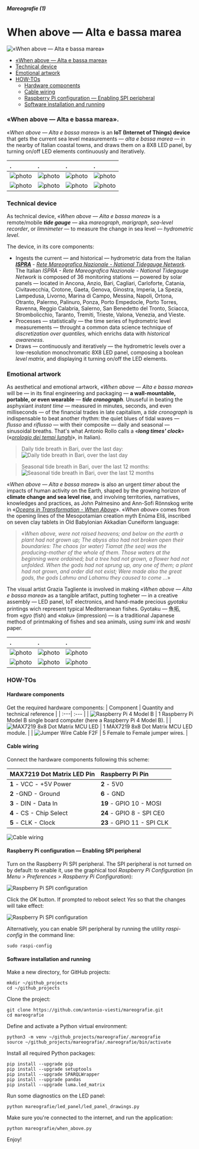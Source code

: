 ##### Mareografie (1)

# When above — Alta e bassa marea

![«When above — Alta e bassa marea»](resources/photos/20200602_112612.jpg)

+ [«When above — Alta e bassa marea»](#-when-above---alta-e-bassa-marea-)
+ [Technical device](#technical-device)
+ [Emotional artwork](#emotional-artwork)
+ [HOW-TOs](#how-tos)
   - [Hardware components](#hardware-components)
   - [Cable wiring](#cable-wiring)
   - [Raspberry Pi configuration — Enabling SPI peripheral](#raspberry-pi-configuration---enabling-spi-peripheral)
   - [Software installation and running](#software-installation-and-running)

### «When above — Alta e bassa marea».
«*When above — Alta e bassa marea*» is an **IoT (Internet of Things) device** that gets the current sea level measurements — *alta e bassa marea* — in the nearby of Italian coastal towns, and draws them on a 8X8 LED panel, by turning on/off LED elements continuously and iteratively.

| . | . | . | . |
| :--- | :--- | :--- | :--- |
| ![photo](resources/photos/20200602_112107.jpg) | ![photo](resources/photos/20200602_112125.jpg) | ![photo](resources/photos/20200602_112155.jpg) | ![photo](resources/photos/20200602_112212.jpg) |
| ![photo](resources/photos/20200602_112606.jpg) | ![photo](resources/photos/20200602_112608.jpg) | ![photo](resources/photos/20200602_112708.jpg) | ![photo](resources/photos/20200602_112713.jpg) |

### Technical device

As technical device, «*When above — Alta e bassa marea*» is a remote/mobile ***tide gauge*** — aka *mareograph*, *marigraph*, *sea-level recorder*, or *limnimeter* — to measure the change in sea level — *hydrometric level*.

The device, in its core components:
- Ingests the current — and historical — hydrometric data from the Italian *[**ISPRA**](https://www.isprambiente.gov.it/en/)* - *[Rete Mareografica Nazionale - National Tidegauge Network](http://dati.isprambiente.it/)*. The Italian *ISPRA - Rete Mareografica Nazionale - National Tidegauge Network* is composed of 36 monitoring stations — powered by solar panels — located in Ancona, Anzio, Bari, Cagliari, Carloforte, Catania, Civitavecchia, Crotone, Gaeta, Genova, Ginostra, Imperia, La Spezia, Lampedusa, Livorno, Marina di Campo, Messina, Napoli, Ortona, Otranto, Palermo, Palinuro, Ponza, Porto Empedocle, Porto Torres, Ravenna, Reggio Calabria, Salerno, San Benedetto del Tronto, Sciacca, Strombolicchio, Taranto, Tremiti, Trieste, Valona, Venezia, and Vieste.
- Processes — statistically — the time series of hydrometric level measurements — throught a common data science technique of *discretization over quantiles,* which enrichs data with *historical awareness*.
- Draws — continuously and iteratively — the hydrometric levels over a low-resolution monochromatic 8X8 LED panel, composing a boolean *level matrix*, and displaying it turning on/off the LED elements.

### Emotional artwork

As aesthetical and emotional artwork, «*When above — Alta e bassa marea*» will be — in its final engineering and packaging — **a wall-mountable, portable, or even wearable** — ***tide cronograph***.
Unuseful in beating the asphyxiant *instant time* — measured in minutes, seconds, and even milliseconds — of the financial trades in  late capitalism,  a *tide cronograph* is indispensable to beat another rhythm: the quiet blues of tidal waves — *flusso* and *riflusso* — with their composite — daily and seasonal — sinusoidal breaths.  That's what Antonio Rollo calls  a «***long times' clock***»  («*[orologio dei tempi lunghi](http://www.oistros.it/quandodecidemmodicambiareilmondoconilteatro/orologio-del-tempo-lungo-installazione-pubblica-allaperto-con-fari-led-rgb-e-software-personalizzato/)*», in Italian).

>Daily tide breath in Bari, over the last day:
![Daily tide breath in Bari, over the last day](resources/daily_tide_breath_in_bari.png)

>Seasonal tide breath in Bari, over the last 12 months:
![Seasonal tide breath in Bari, over the last 12 months](resources/seasonal_tide_breath_in_bari.png)

«*When above — Alta e bassa marea*» is also an urgent *timer* about the impacts of human activity on the Earth, shaped by the growing horizon of **climate change and sea level rise**, and involving territories, narratives, knowledges and practices, as John Palmesino and Ann-Sofi Rönnskog write in «[*Oceans in Transformation - When Above*](https://www.e-flux.com/architecture/oceans/331872/when-above/)». «*When above*» comes from the opening lines of the Mesopotamian creation myth Enûma Eliš, inscribed on seven clay tablets in Old Babylonian Akkadian Cuneiform language:
>«*When above, were not raised heavens;
and below on the earth a plant had not grown up;
The abyss also had not broken open their boundaries:
The chaos (or water) Tiamat (the sea) was the producing-mother of the whole of them.
Those waters at the beginning were ordained; but
a tree had not grown, a flower had not unfolded.
When the gods had not sprung up, any one of them;
a plant had not grown, and order did not exist;
Were made also the great gods,
the gods Lahmu and Lahamu they caused to come ...*»

The visual artist Grazia Tagliente is involved in making «*When above — Alta e bassa marea*» as a tangible artifact, putting togheter — in a creative assembly — LED panel, IoT electronics, and hand-made precious *gyotaku* printings wich represent typical Mediterranean fishes. Gyotaku — 魚拓, from «*gyo* (fish) and «*taku*» (impression) — is a traditional Japanese method of printmaking of fishes and sea animals, using *sumi* ink and *washi* paper.

| . | . | . |
| :--- | :--- | :--- |
| ![photo](resources/photos/20200602_113508.jpg) | ![photo](resources/photos/20200602_113002.jpg) | ![photo](resources/photos/20200602_113528.jpg) |
| ![photo](resources/photos/20200602_113459.jpg) | ![photo](resources/photos/20200602_113541.jpg) | ![photo](resources/photos/20200602_113001.jpg) |

### HOW-TOs

#### Hardware components

Get the required hardware components:
| Component | Quantity and technical reference  |
| :---| :--- |
| ![Raspberry Pi 4 Model B](resources/hardware/raspberry_pi4_model_b.png) | 1 Raspberry Pi Model B single board computer (here a Raspberry Pi 4 Model B). |
| ![MAX7219 8x8 Dot Matrix MCU LED](resources/hardware/max7219_dot_matrix_module.png) | 1 MAX7219 8x8 Dot Matrix MCU LED module. |
| ![Jumper Wire Cable F2F](resources/hardware/jumper_wire_cable_f2f.png) | 5 Female to Female jumper wires. |


#### Cable wiring

Connect the hardware components following this scheme:

| MAX7219 Dot Matrix LED Pin | Raspberry Pi Pin |
|:---| :---|
| **1** - VCC - +5V Power | **2** - 5V0 |
| **2** -GND - Ground | **6** - GND |
| **3** - DIN - Data In | **19** - GPIO 10 - MOSI |
| **4** - CS - Chip Select | **24** - GPIO 8 - SPI CE0 |
| **5** - CLK - Clock | **23** - GPIO 11 - SPI CLK |

![Cable wiring](resources/hardware/cable_wiring.png)

#### Raspberry Pi configuration — Enabling SPI peripheral

Turn on the Raspberry Pi SPI peripheral. The SPI peripheral is not turned on by default: to enable it, use the graphical tool *Raspberry Pi Configuration* (in *Menu > Preferences > Raspberry Pi Configuration*):

![Raspberry Pi SPI configuration](resources/hardware/spi_configuration_01.png)

Click the *OK* button. If prompted to reboot select *Yes* so that the changes will take effect:

![Raspberry Pi SPI configuration](resources/hardware/spi_configuration_02.png)

Alternatively, you can enable SPI peripheral by running the utility *raspi-config* in the command line:
```
sudo raspi-config
```

#### Software installation and running

Make a new directory, for GitHub projects:
```
mkdir ~/github_projects
cd ~/github_projects
```

Clone the project:
```
git clone https://github.com/antonio-viesti/mareografie.git
cd mareografie
```

Define and activate a Python virtual environment:
```
python3 -m venv ~/github_projects/mareografie/.mareografie
source ~/github_projects/mareografie/.mareografie/bin/activate
```

Install all required Python packages:
```
pip install --upgrade pip
pip install --upgrade setuptools
pip install --upgrade SPARQLWrapper
pip install --upgrade pandas
pip install --upgrade luma.led_matrix
```

Run some diagnostics on the LED panel:
```
python mareografie/led_panel/led_panel_drawings.py
```

Make sure you're connected to the internet, and run the application:
```
python mareografie/when_above.py
```

Enjoy!